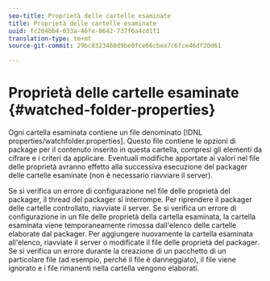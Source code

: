 ```yaml
---
seo-title: Proprietà delle cartelle esaminate
title: Proprietà delle cartelle esaminate
uuid: fc204bb4-033a-46fe-8642-737f6a4cd1f1
translation-type: tm+mt
source-git-commit: 29bc8323460d9be0fce66cbea7c6fce46df20d61

---
```



# Proprietà delle cartelle esaminate {#watched-folder-properties}

Ogni cartella esaminata contiene un file denominato [!DNL properties/watchfolder.properties]. Questo file contiene le opzioni di package per il contenuto inserito in questa cartella, compresi gli elementi da cifrare e i criteri da applicare. Eventuali modifiche apportate ai valori nel file delle proprietà avranno effetto alla successiva esecuzione del packager delle cartelle esaminate (non è necessario riavviare il server).

Se si verifica un errore di configurazione nel file delle proprietà del packager, il thread del packager si interrompe. Per riprendere il packager delle cartelle controllato, riavviate il server. Se si verifica un errore di configurazione in un file delle proprietà della cartella esaminata, la cartella esaminata viene temporaneamente rimossa dall&#39;elenco delle cartelle elaborate dal packager. Per aggiungere nuovamente la cartella esaminata all&#39;elenco, riavviate il server o modificate il file delle proprietà del packager. Se si verifica un errore durante la creazione di un pacchetto di un particolare file (ad esempio, perché il file è danneggiato), il file viene ignorato e i file rimanenti nella cartella vengono elaborati.
